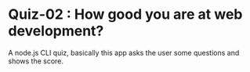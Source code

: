 # Quiz-02 : How good you are at web development?
A node.js CLI quiz, basically this app asks the user some questions and shows the score.
